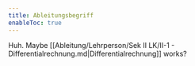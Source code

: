 ```yaml
---
title: Ableitungsbegriff
enableToc: true
---
```


Huh. Maybe [[Ableitung/Lehrperson/Sek II LK/II-1 - Differentialrechnung.md|Differentialrechnung]] works?


